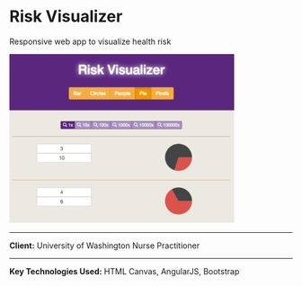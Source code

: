 # Risk Visualizer
Responsive web app to visualize health risk

![alt text](/github/cover.png "App Preview")
***
**Client:** University of Washington Nurse Practitioner
***
**Key Technologies Used:** HTML Canvas, AngularJS, Bootstrap
